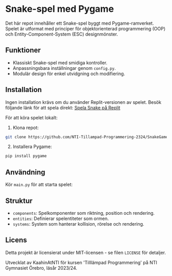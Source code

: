 # Snake-spel med Pygame

Det här repot innehåller ett Snake-spel byggt med Pygame-ramverket. Spelet är utformat med principer för objektorienterad programmering (OOP) och Entity-Component-System (ESC) designmönster.

## Funktioner

- Klassiskt Snake-spel med smidiga kontroller.
- Anpassningsbara inställningar genom `config.py`.
- Modulär design för enkel utvidgning och modifiering.

## Installation

Ingen installation krävs om du använder Replit-versionen av spelet. Besök följande länk för att spela direkt:
[Spela Snake på Replit](https://replit.com/teams/import/svoxniwhihbasupj-nti-tillmpat-programmering-2a)

För att köra spelet lokalt:

1. Klona repot:

```bash
git clone https://github.com/NTI-Tillampad-Programmering-2324/SnakeGame_ESC_with_Pygame
```

2. Installera Pygame:

```python
pip install pygame
```

## Användning

Kör `main.py` för att starta spelet:

## Struktur

- `components`: Spelkomponenter som riktning, position och rendering.
- `entities`: Definierar spelentiteter som ormen.
- `systems`: System som hanterar kollision, rörelse och rendering.

## Licens

Detta projekt är licensierat under MIT-licensen - se filen `LICENSE` för detaljer.

Utvecklat av KaahinAtNTI för kursen 'Tilllämpad Programmering' på NTI Gymnasiet Örebro, läsår 2023/24.
